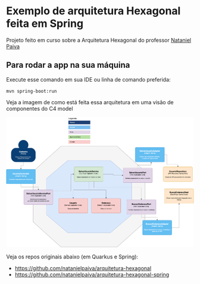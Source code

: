 # Exemplo de arquitetura Hexagonal feita em Spring

Projeto feito em curso sobre a Arquitetura Hexagonal do professor [Nataniel Paiva](https://github.com/natanielpaiva)

## Para rodar a app na sua máquina

Execute esse comando em sua IDE ou linha de comando preferida:
```shell script
mvn spring-boot:run
```
Veja a imagem de como está feita essa arquitetura em uma visão de componentes do C4 model

![modelo.png](./src/main/resources/static/modelo.png)

Veja os repos originais abaixo (em Quarkus e Spring):
- https://github.com/natanielpaiva/arquitetura-hexagonal
- https://github.com/natanielpaiva/arquitetura-hexagonal-spring
